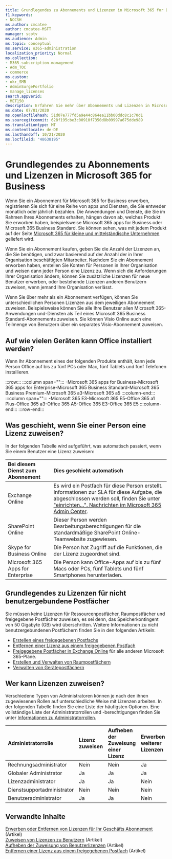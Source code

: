 ```yaml
---
title: Grundlegendes zu Abonnements und Lizenzen in Microsoft 365 for Business
f1.keywords:
- NOCSH
ms.author: cmcatee
author: cmcatee-MSFT
manager: scotv
ms.audience: Admin
ms.topic: conceptual
ms.service: o365-administration
localization_priority: Normal
ms.collection:
- M365-subscription-management
- Adm_TOC
- commerce
ms.custom:
- okr_SMB
- AdminSurgePortfolio
- manage_licenses
search.appverid:
- MET150
description: Erfahren Sie mehr über Abonnements und Lizenzen in Microsoft 365 for Business.
ms.date: 07/01/2020
ms.openlocfilehash: 51d07e777fd5a9e44c864ea11bb00ddc8c1c70d1
ms.sourcegitcommit: 628f195cbe3c00910f7350d8b09997a675dde989
ms.translationtype: MT
ms.contentlocale: de-DE
ms.lasthandoff: 10/21/2020
ms.locfileid: "48638195"
---
```

# <a name="understand-subscriptions-and-licenses-in-microsoft-365-for-business"></a>Grundlegendes zu Abonnements und Lizenzen in Microsoft 365 for Business

Wenn Sie ein Abonnement für Microsoft 365 for Business erwerben, registrieren Sie sich für eine Reihe von apps und Diensten, die Sie entweder monatlich oder jährlich bezahlen. Die Anwendungen und Dienste, die Sie im Rahmen Ihres Abonnements erhalten, hängen davon ab, welches Produkt Sie erworben haben, beispielsweise Microsoft 365 apps for Business oder Microsoft 365 Business Standard. Sie können sehen, was mit jedem Produkt auf der Seite [Microsoft 365 für kleine und mittelständische Unternehmen](https://products.office.com/compare-all-microsoft-office-products?&activetab=tab:primaryr1) geliefert wird.

Wenn Sie ein Abonnement kaufen, geben Sie die Anzahl der Lizenzen an, die Sie benötigen, und zwar basierend auf der Anzahl der in Ihrer Organisation beschäftigten Mitarbeiter. Nachdem Sie ein Abonnement erworben haben, erstellen Sie Konten für Personen in Ihrer Organisation und weisen dann jeder Person eine Lizenz zu. Wenn sich die Anforderungen Ihrer Organisation ändern, können Sie zusätzliche Lizenzen für neue Benutzer erwerben, oder bestehende Lizenzen anderen Benutzern zuweisen, wenn jemand Ihre Organisation verlässt.

Wenn Sie über mehr als ein Abonnement verfügen, können Sie unterschiedlichen Personen Lizenzen aus dem jeweiligen Abonnement zuweisen. Beispielsweise können Sie alle Ihre Benutzer allen Microsoft 365-Anwendungen und-Diensten als Teil eines Microsoft 365 Business Standard-Abonnements zuweisen. Sie können Visio Online auch eine Teilmenge von Benutzern über ein separates Visio-Abonnement zuweisen.

## <a name="how-many-devices-can-people-install-office-on"></a>Auf wie vielen Geräten kann Office installiert werden?

Wenn Ihr Abonnement eines der folgenden Produkte enthält, kann jede Person Office auf bis zu fünf PCs oder Mac, fünf Tablets und fünf Telefonen installieren.

:::row:::
   :::column span="":::
        -Microsoft 365 apps for Business-Microsoft 365 apps for Enterprise-Microsoft 365 Business Standard-Microsoft 365 Business Premium-Microsoft 365 a3-Microsoft 365 a5
   :::column-end:::
   :::column span="":::
        -Microsoft 365 E3-Microsoft 365 E5-Office 365 a1 Plus-Office 365 a3-Office 365 A5-Office 365 E3-Office 365 E5
   :::column-end:::
:::row-end:::

## <a name="what-happens-when-you-assign-a-license-to-someone"></a>Was geschieht, wenn Sie einer Person eine Lizenz zuweisen?

In der folgenden Tabelle wird aufgeführt, was automatisch passiert, wenn Sie einem Benutzer eine Lizenz zuweisen:
  
|**Bei diesem Dienst zum Abonnement**|**Dies geschieht automatisch**|
|:-----|:-----|
|Exchange Online  <br/> |Es wird ein Postfach für diese Person erstellt. <br/> Informationen zur SLA für diese Aufgabe, die abgeschlossen werden soll, finden Sie unter ["einrichten...". Nachrichten im Microsoft 365 Admin Center](https://support.microsoft.com/help/2635238/setting-up-messages-in-the-office-365-admin-center). |
|SharePoint Online  <br/> |Dieser Person werden Bearbeitungsberechtigungen für die standardmäßige SharePoint Online-Teamwebsite zugewiesen.  <br/> |
|Skype for Business Online  <br/> |Die Person hat Zugriff auf die Funktionen, die der Lizenz zugeordnet sind.  <br/> |
|Microsoft 365 Apps for Enterprise  <br/> |Die Person kann Office-Apps auf bis zu fünf Macs oder PCs, fünf Tablets und fünf Smartphones herunterladen.  <br/> |

## <a name="understand-licenses-for-non-user-mailboxes"></a>Grundlegendes zu Lizenzen für nicht benutzergebundene Postfächer

Sie müssen keine Lizenzen für Ressourcenpostfächer, Raumpostfächer und freigegebene Postfächer zuweisen, es sei denn, das Speicherkontingent von 50 Gigabyte (GB) wird überschritten. Weitere Informationen zu nicht benutzergebundenen Postfächern finden Sie in den folgenden Artikeln:
  
- [Erstellen eines freigegebenen Postfachs](../../admin/email/create-a-shared-mailbox.md)
- [Entfernen einer Lizenz aus einem freigegebenen Postfach](../../admin/email/remove-license-from-shared-mailbox.md)
- [Freigegebene Postfächer in Exchange Online](https://docs.microsoft.com/exchange/collaboration-exo/shared-mailboxes) für alle anderen Microsoft 365-Pläne.
- [Erstellen und Verwalten von Raumpostfächern](https://docs.microsoft.com/exchange/recipients-in-exchange-online/manage-room-mailboxes)
- [Verwalten von Gerätepostfächern](https://docs.microsoft.com/exchange/recipients-in-exchange-online/manage-equipment-mailboxes)

## <a name="who-can-assign-licenses"></a>Wer kann Lizenzen zuweisen?

Verschiedene Typen von Administratoren können je nach den ihnen zugewiesenen Rollen auf unterschiedliche Weise mit Lizenzen arbeiten. In der folgenden Tabelle finden Sie eine Liste der häufigsten Optionen. Eine vollständige Liste der Administratorrollen und -berechtigungen finden Sie unter [Informationen zu Administratorrollen](../../admin/add-users/about-admin-roles.md).
  
|**Administratorrolle**|**Lizenz zuweisen**|**Aufheben der Zuweisung einer Lizenz**|**Erwerben weiterer Lizenzen**|**Löschen eines Kontos**|
|:-----|:-----|:-----|:-----|:-----|
|Rechnungsadministrator  <br/> |Nein  <br/> |Nein  <br/> |Ja  <br/> |Nein  <br/> |
|Globaler Administrator  <br/> |Ja  <br/> |Ja  <br/> |Ja  <br/> |Ja  <br/> |
|Lizenzadministrator <br/> |Ja <br/>|Ja <br/> |Nein <br/> |Nein <br/> |
|Dienstsupportadministrator  <br/> |Nein  <br/> |Nein  <br/> |Nein  <br/> |Nein  <br/> |
|Benutzeradministrator  <br/> |Ja  <br/> |Ja  <br/> |Nein  <br/> |Ja  <br/> |

## <a name="related-content"></a>Verwandte Inhalte

[Erwerben oder Entfernen von Lizenzen für Ihr Geschäfts Abonnement](buy-licenses.md) (Artikel) \
[Zuweisen von Lizenzen zu Benutzern](../../admin/manage/assign-licenses-to-users.md) (Artikel) \
[Aufheben der Zuweisung von Benutzerlizenzen](../../admin/manage/remove-licenses-from-users.md) (Artikel)\
[Entfernen einer Lizenz aus einem freigegebenen Postfach](../../admin/email/remove-license-from-shared-mailbox.md) (Artikel)